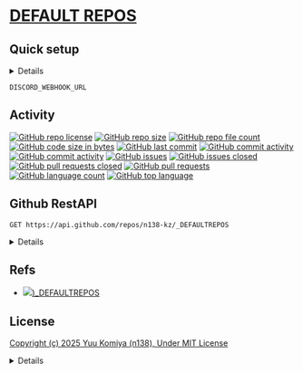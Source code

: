 # [DEFAULT REPOS](https://github.com/n138-kz/_DEFAULTREPOS)

## Quick setup

<details>

### if you’ve done this kind of thing before

```sh
git clone https://github.com/n138-kz/_DEFAULTREPOS.git
```

```sh
git clone git@github.com:n138-kz/_DEFAULTREPOS.git
```

### …or create a new repository on the command line

```sh
touch README.md
git init
git add README.md
git commit -m init
git branch -M main
git remote add origin git@github.com:n138-kz/_DEFAULTREPOS.git
git branch --set-upstream-to=origin/main main
git config pull.rebase false
git fetch
git pull
git merge --allow-unrelated-histories origin/main
git push -u origin main
```

- [git merge --allow-unrelated-histories origin/main](https://qiita.com/mei28/items/85bc881ac1f26332ac15)

### …or push an existing repository from the command line

```sh
git remote add origin git@github.com:n138-kz/_DEFAULTREPOS.git
git branch -M main
git push -u origin main
```

### pull an another existing repository from the command line

```sh
git config pull.rebase false
git branch -r
git pull origin {remote-repos-name}:{local-repos-name}
git checkout {local-repos-name}
git branch --set-upstream-to=origin/{remote-repos-name} {local-repos-name}
```

</details>

```
DISCORD_WEBHOOK_URL
```

## Activity

[![GitHub repo license](https://img.shields.io/github/license/n138-kz/_DEFAULTREPOS)](/LICENSE)
[![GitHub repo size](https://img.shields.io/github/repo-size/n138-kz/_DEFAULTREPOS)](/../../)
[![GitHub repo file count](https://img.shields.io/github/directory-file-count/n138-kz/_DEFAULTREPOS)](/../../)
[![GitHub code size in bytes](https://img.shields.io/github/languages/code-size/n138-kz/_DEFAULTREPOS)](/../../)
[![GitHub last commit](https://img.shields.io/github/last-commit/n138-kz/_DEFAULTREPOS)](/../../commits)
[![GitHub commit activity](https://img.shields.io/github/commit-activity/w/n138-kz/_DEFAULTREPOS)](/../../commits)
[![GitHub commit activity](https://img.shields.io/github/commit-activity/t/n138-kz/_DEFAULTREPOS)](/../../commits)
[![GitHub issues](https://img.shields.io/github/issues/n138-kz/_DEFAULTREPOS)](/../../issues)
[![GitHub issues closed](https://img.shields.io/github/issues-closed/n138-kz/_DEFAULTREPOS)](/../../issues)
[![GitHub pull requests closed](https://img.shields.io/github/issues-pr-closed/n138-kz/_DEFAULTREPOS)](/../../pulls)
[![GitHub pull requests](https://img.shields.io/github/issues-pr/n138-kz/_DEFAULTREPOS)](/../../pulls)
[![GitHub language count](https://img.shields.io/github/languages/count/n138-kz/_DEFAULTREPOS)](/../../)
[![GitHub top language](https://img.shields.io/github/languages/top/n138-kz/_DEFAULTREPOS)](/../../)

## Github RestAPI

```http
GET https://api.github.com/repos/n138-kz/_DEFAULTREPOS
```

<details>

  [n138-kz/_DEFAULTREPOS](https://api.github.com/repos/n138-kz/_DEFAULTREPOS) (Public repos only)
  
</details>

## Refs

- [![](https://www.google.com/s2/favicons?size=64&domain=https://github.com))_DEFAULTREPOS](https://github.com/n138-kz/_DEFAULTREPOS/)

## License

[Copyright (c) 2025 Yuu Komiya (n138), Under MIT License](LICENSE)  

<details>

[MIT_License | wikipedia](https://ja.wikipedia.org/wiki/MIT_License)

[The MIT License](https://opensource.org/license/mit/)
> [n138-kz/*](./) is licensed under the `MIT License`.  
>
> Permission is hereby granted, free of charge, to any person obtaining a copy of this software and associated documentation files (the “Software”), to deal in the Software without restriction, including without limitation the rights to use, copy, modify, merge, publish, distribute, sublicense, and/or sell copies of the Software, and to permit persons to whom the Software is furnished to do so, subject to the following conditions:
>
> `Copyright <YEAR> <COPYRIGHT HOLDER>`
> 
> The above copyright notice and this permission notice shall be included in all copies or substantial portions of the Software.
> 
> THE SOFTWARE IS PROVIDED “AS IS”, WITHOUT WARRANTY OF ANY KIND, EXPRESS OR IMPLIED, INCLUDING BUT NOT LIMITED TO THE WARRANTIES OF MERCHANTABILITY, FITNESS FOR A PARTICULAR PURPOSE AND NONINFRINGEMENT. IN NO EVENT SHALL THE AUTHORS OR COPYRIGHT HOLDERS BE LIABLE FOR ANY CLAIM, DAMAGES OR OTHER LIABILITY, WHETHER IN AN ACTION OF CONTRACT, TORT OR OTHERWISE, ARISING FROM, OUT OF OR IN CONNECTION WITH THE SOFTWARE OR THE USE OR OTHER DEALINGS IN THE SOFTWARE.

[The MIT License](https://opensource.org/license/mit/)
> [n138-kz/*](./) は、MIT ライセンスに基づいてライセンスされています。  
> 以下に定める条件に従い、本ソフトウェアおよび関連文書のファイル（以下「ソフトウェア」）の複製を取得するすべての人に対し、ソフトウェアを無制限に扱うことを無償で許可します。これには、ソフトウェアの複製を使用、複写、変更、結合、掲載、頒布、サブライセンス、および/または販売する権利、およびソフトウェアを提供する相手に同じことを許可する権利も無制限に含まれます。  
>
> `Copyright (c) <著作権発生年> <著作権保持者名>`
> 
> 上記の著作権表示および本許諾表示を、ソフトウェアのすべての複製または重要な部分に記載するものとします。
>
> ソフトウェアは「現状のまま」で、明示であるか暗黙であるかを問わず、何らの保証もなく提供されます。ここでいう保証とは、商品性、特定の目的への適合性、および権利非侵害についての保証も含みますが、それに限定されるものではありません。
> 作者または著作権者は、契約行為、不法行為、またはそれ以外であろうと、ソフトウェアに起因または関連し、あるいはソフトウェアの使用またはその他の扱いによって生じる一切の請求、損害、その他の義務について何らの責任も負わないものとします。

### Permissions / 許可
- Commercial use / 商用利用
- Modification / 改変
- Distribution / 再配布
- Private use / 私的使用 

### Limitations / 制限事項
- Liability / 発生した問題に責任を負わない
- Warranty / 無保証

</details>
